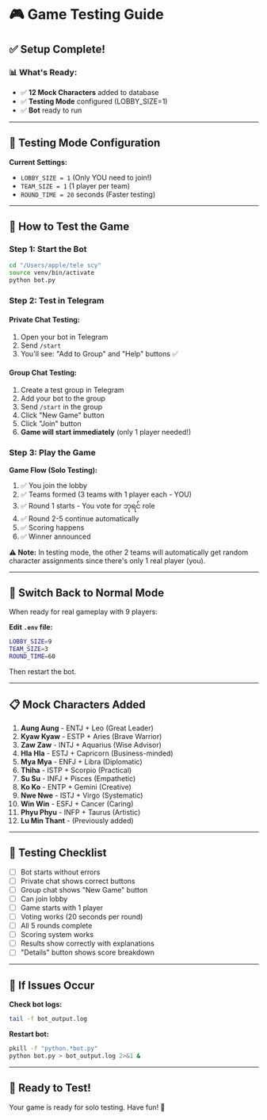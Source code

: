 # 🎮 Game Testing Guide

## ✅ Setup Complete!

### 📊 What's Ready:
- ✅ **12 Mock Characters** added to database
- ✅ **Testing Mode** configured (LOBBY_SIZE=1)
- ✅ **Bot** ready to run

---

## 🎯 Testing Mode Configuration

**Current Settings:**
- `LOBBY_SIZE = 1` (Only YOU need to join!)
- `TEAM_SIZE = 1` (1 player per team)
- `ROUND_TIME = 20` seconds (Faster testing)

---

## 📝 How to Test the Game

### Step 1: Start the Bot
```bash
cd "/Users/apple/tele scy"
source venv/bin/activate
python bot.py
```

### Step 2: Test in Telegram

#### **Private Chat Testing:**
1. Open your bot in Telegram
2. Send `/start`
3. You'll see: "Add to Group" and "Help" buttons ✅

#### **Group Chat Testing:**
1. Create a test group in Telegram
2. Add your bot to the group
3. Send `/start` in the group
4. Click "New Game" button
5. Click "Join" button
6. **Game will start immediately** (only 1 player needed!)

### Step 3: Play the Game

**Game Flow (Solo Testing):**
1. ✅ You join the lobby
2. ✅ Teams formed (3 teams with 1 player each - YOU)
3. ✅ Round 1 starts - You vote for ဘုရင် role
4. ✅ Round 2-5 continue automatically
5. ✅ Scoring happens
6. ✅ Winner announced

**⚠️ Note:** In testing mode, the other 2 teams will automatically get random character assignments since there's only 1 real player (you).

---

## 🔧 Switch Back to Normal Mode

When ready for real gameplay with 9 players:

**Edit `.env` file:**
```bash
LOBBY_SIZE=9
TEAM_SIZE=3
ROUND_TIME=60
```

Then restart the bot.

---

## 📋 Mock Characters Added

1. **Aung Aung** - ENTJ + Leo (Great Leader)
2. **Kyaw Kyaw** - ESTP + Aries (Brave Warrior)
3. **Zaw Zaw** - INTJ + Aquarius (Wise Advisor)
4. **Hla Hla** - ESTJ + Capricorn (Business-minded)
5. **Mya Mya** - ENFJ + Libra (Diplomatic)
6. **Thiha** - ISTP + Scorpio (Practical)
7. **Su Su** - INFJ + Pisces (Empathetic)
8. **Ko Ko** - ENTP + Gemini (Creative)
9. **Nwe Nwe** - ISTJ + Virgo (Systematic)
10. **Win Win** - ESFJ + Cancer (Caring)
11. **Phyu Phyu** - INFP + Taurus (Artistic)
12. **Lu Min Thant** - (Previously added)

---

## 🎯 Testing Checklist

- [ ] Bot starts without errors
- [ ] Private chat shows correct buttons
- [ ] Group chat shows "New Game" button
- [ ] Can join lobby
- [ ] Game starts with 1 player
- [ ] Voting works (20 seconds per round)
- [ ] All 5 rounds complete
- [ ] Scoring system works
- [ ] Results show correctly with explanations
- [ ] "Details" button shows score breakdown

---

## 🐛 If Issues Occur

**Check bot logs:**
```bash
tail -f bot_output.log
```

**Restart bot:**
```bash
pkill -f "python.*bot.py"
python bot.py > bot_output.log 2>&1 &
```

---

## 🎉 Ready to Test!

Your game is ready for solo testing. Have fun! 🚀

